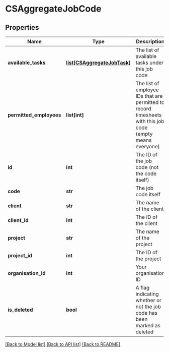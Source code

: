 # CSAggregateJobCode

## Properties
Name | Type | Description | Notes
------------ | ------------- | ------------- | -------------
**available_tasks** | [**list[CSAggregateJobTask]**](CSAggregateJobTask.md) | The list of available tasks under this job code | [optional] 
**permitted_employees** | **list[int]** | The list of employee IDs that are permitted to record timesheets with this job code (empty means everyone) | [optional] 
**id** | **int** | The ID of the job code (not the code itself) | [optional] 
**code** | **str** | The job code itself | [optional] 
**client** | **str** | The name of the client | [optional] 
**client_id** | **int** | The ID of the client | [optional] 
**project** | **str** | The name of the project | [optional] 
**project_id** | **int** | The ID of the project | [optional] 
**organisation_id** | **int** | Your organisation ID | [optional] 
**is_deleted** | **bool** | A flag indicating whether or not the job code has been marked as deleted | [optional] 

[[Back to Model list]](../README.md#documentation-for-models) [[Back to API list]](../README.md#documentation-for-api-endpoints) [[Back to README]](../README.md)


